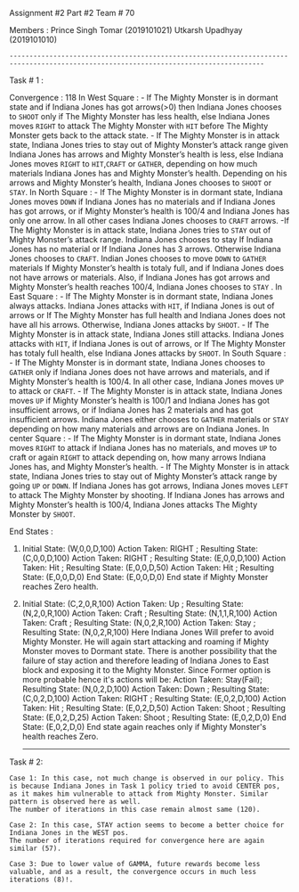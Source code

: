 Assignment #2
Part #2
Team # 70

Members : 
    Prince Singh Tomar (2019101021)
    Utkarsh Upadhyay (2019101010)

    --------------------------------------------------------------------------------------------------------------------------------------
Task # 1 :

Convergence : 118
In West Square :
    - If The Mighty Monster is in dormant state and if Indiana Jones has got arrows(>0) then Indiana Jones chooses to `SHOOT` only if The Mighty Monster has less health, else Indiana Jones moves `RIGHT` to attack The Mighty Monster with `HIT` before The Mighty Monster gets back to the attack state.
    - If The Mighty Monster is in attack state, Indiana Jones tries to stay out of Mighty Monster’s attack range given Indiana Jones has arrows and Mighty Monster’s health is less, else Indiana Jones moves `RIGHT` to `HIT`,`CRAFT` or `GATHER`, depending on how much materials Indiana Jones has and Mighty Monster’s health. Depending on his arrows and Mighty Monster’s health, Indiana Jones chooses to `SHOOT` or `STAY`.
In North Square :
    - If The Mighty Monster is in dormant state, Indiana Jones moves `DOWN` if Indiana Jones has no materials and if Indiana Jones has got arrows, or if Mighty Monster’s health is 100/4 and Indiana Jones has only one arrow. In all other cases Indiana Jones chooses to `CRAFT` arrows.
    -If The Mighty Monster is in attack state, Indiana Jones tries to `STAY` out of Mighty Monster’s attack range. Indiana Jones chooses to stay If Indiana Jones has no material or If Indiana Jones has 3 arrows. Otherwise Indiana Jones chooses to `CRAFT`. Indian Jones chooses to move `DOWN` to `GATHER` materials If Mighty Monster’s health is totaly full, and if Indiana Jones does not have arrows or materials. Also, if Indiana Jones has got arrows and Mighty Monster’s health reaches 100/4, Indiana Jones chooses to `STAY` .
In East Square :
    - If The Mighty Monster is in dormant state, Indiana Jones always attacks. Indiana Jones attacks with `HIT`, if Indiana Jones is out of arrows or If The Mighty Monster has full health and Indiana Jones does not have all his arrows. Otherwise, Indiana Jones attacks by `SHOOT`.
    - If The Mighty Monster is in attack state, Indiana Jones still attacks. Indiana Jones attacks with `HIT`, if Indiana Jones is out of arrows, or If The Mighty Monster has totaly full health, else Indiana Jones attacks by `SHOOT`.
In South Square :
    - If The Mighty Monster is in dormant state,  Indiana Jones chooses to `GATHER` only if Indiana Jones does not have arrows and materials, and if Mighty Monster’s health is 100/4. In all other case, Indiana Jones moves `UP` to attack or `CRAFT`.
    - If The Mighty Monster is in attack state, Indiana Jones moves `UP` if Mighty Monster’s health is 100/1 and Indiana Jones has got insufficient arrows, or if Indiana Jones has 2 materials and has got insufficient arrows. Indiana Jones either chooses to `GATHER` materials or `STAY` depending on how many materials and arrows are on Indiana Jones.
In center Square :
    - If The Mighty Monster is in dormant state, Indiana Jones moves `RIGHT` to attack if Indiana Jones has no materials, and moves `UP` to craft or again `RIGHT` to attack depending on, how many arrows Indiana Jones has, and Mighty Monster’s health.
    - If The Mighty Monster is in attack state, Indiana Jones tries to stay out of Mighty Monster’s attack range by going `UP` or `DOWN`. If Indiana Jones has got arrows, Indiana Jones moves `LEFT` to attack The Mighty Monster by shooting. If  Indiana Jones has arrows and Mighty Monster’s health is 100/4, Indiana Jones attacks The Mighty Monster by `SHOOT`.

End States : 
1)  Initial State: (W,0,0,D,100)
    Action Taken: RIGHT     ;  Resulting State: (C,0,0,D,100)
    Action Taken: RIGHT     ;  Resulting State: (E,0,0,D,100)
    Action Taken: Hit       ;  Resulting State: (E,0,0,D,50)
    Action Taken: Hit       ;  Resulting State: (E,0,0,D,0)
    End State: (E,0,0,D,0)
    End state if Mighty Monster reaches Zero health.

2)  Initial State: (C,2,0,R,100)
    Action Taken: Up        ;  Resulting State: (N,2,0,R,100)
    Action Taken: Craft     ;  Resulting State: (N,1,1,R,100)
    Action Taken: Craft     ;  Resulting State: (N,0,2,R,100)
    Action Taken: Stay      ;  Resulting State: (N,0,2,R,100)
    Here Indiana Jones Will prefer to avoid Mighty Monster. He will again start attacking and roaming if Mighty Monster moves to Dormant state. There is another possibility that the failure of stay action and therefore leading of Indiana Jones to East block and exposing it to the Mighty Monster. Since Former option is more probable hence it's actions will be:
    Action Taken: Stay(Fail);  Resulting State: (N,0,2,D,100)
    Action Taken: Down      ;  Resulting State: (C,0,2,D,100)
    Action Taken: RIGHT     ;  Resulting State: (E,0,2,D,100)
    Action Taken: Hit       ;  Resulting State: (E,0,2,D,50)
    Action Taken: Shoot     ;  Resulting State: (E,0,2,D,25)
    Action Taken: Shoot     ;  Resulting State: (E,0,2,D,0)
    End State: (E,0,2,D,0)
    End state again reaches only if Mighty Monster's health reaches Zero.

    --------------------------------------------------------------------------------------------------------------------------------------
Task # 2:

    Case 1: In this case, not much change is observed in our policy. This is because Indiana Jones in Task 1 policy tried to avoid CENTER pos, as it makes him vulnerable to attack from Mighty Monster. Similar pattern is observed here as well.
    The number of iterations in this case remain almost same (120).
    
    Case 2: In this case, STAY action seems to become a better choice for Indiana Jones in the WEST pos.
    The number of iterations required for convergence here are again similar (57).

    Case 3: Due to lower value of GAMMA, future rewards become less valuable, and as a result, the convergence occurs in much less iterations (8)!.



